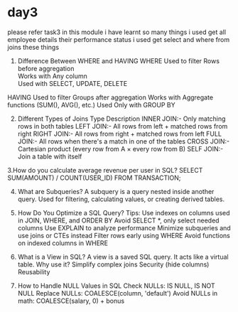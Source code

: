 # day3

please refer task3 
in this module i have learnt so many things 
i used get all employee details their performance status 
i used get select and where from joins these things 


1. Difference Between WHERE and HAVING
   WHERE
Used to filter	Rows before aggregation	 
Works with	Any column	 
Used with	SELECT, UPDATE, DELETE

 HAVING
 Used to filter	 	Groups after aggregation
Works with	 	Aggregate functions (SUM(), AVG(), etc.)
Used 	 	Only with GROUP BY  

2. Different Types of Joins
Type	Description
INNER JOIN:- Only matching rows in both tables
LEFT JOIN:- All rows from left + matched rows from right
RIGHT JOIN:-	All rows from right + matched rows from left
FULL JOIN:-	All rows when there's a match in one of the tables
CROSS JOIN:- Cartesian product (every row from A × every row from B)
SELF JOIN:-	Join a table with itself

3.How do you calculate average revenue per user in SQL?
   SELECT SUM(AMOUNT) / COUNT(USER_ID) 
   FROM TRANSACTION;

4. What are Subqueries?
A subquery is a query nested inside another query. Used for filtering, calculating values, or creating derived tables.

5. How Do You Optimize a SQL Query?
Tips:
Use indexes on columns used in JOIN, WHERE, and ORDER BY
Avoid SELECT *, only select needed columns
Use EXPLAIN to analyze performance
Minimize subqueries and use joins or CTEs instead
Filter rows early using WHERE
Avoid functions on indexed columns in WHERE

6. What is a View in SQL?
A view is a saved SQL query. It acts like a virtual table.
Why use it?
Simplify complex joins
Security (hide columns)
Reusability

7. How to Handle NULL Values in SQL
Check NULLs: IS NULL, IS NOT NULL
Replace NULLs: COALESCE(column, 'default')
Avoid NULLs in math: COALESCE(salary, 0) + bonus
